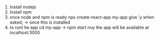1. Install nodejs
2. Install npm 
3. once node and npm is ready
    npx create-react-app my-app
    give 'y when asked, -> once this is installed
4. to runt he app
   cd my-app -> npm start
   noy the app will be available at localhost:3000
